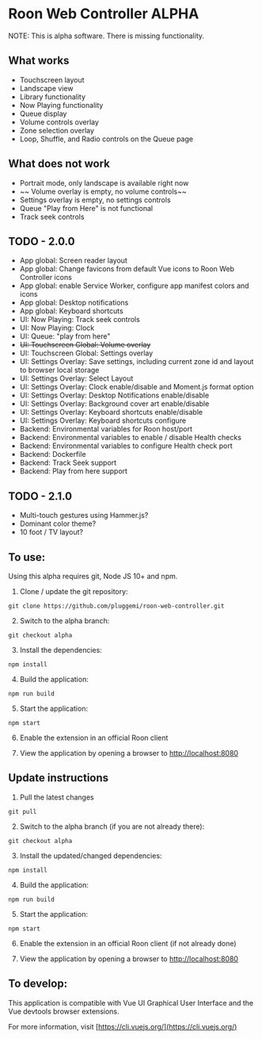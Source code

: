 # Roon Web Controller ALPHA

NOTE: This is alpha software. There is missing functionality.

## What works

- Touchscreen layout
- Landscape view
- Library functionality
- Now Playing functionality
- Queue display
- Volume controls overlay
- Zone selection overlay
- Loop, Shuffle, and Radio controls on the Queue page

## What does not work

- Portrait mode, only landscape is available right now
- ~~ Volume overlay is empty, no volume controls~~
- Settings overlay is empty, no settings controls
- Queue "Play from Here" is not functional
- Track seek controls

## TODO - 2.0.0

- App global: Screen reader layout
- App global: Change favicons from default Vue icons to Roon Web Controller icons
- App global: enable Service Worker, configure app manifest colors and icons
- App global: Desktop notifications
- App global: Keyboard shortcuts
- UI: Now Playing: Track seek controls
- UI: Now Playing: Clock
- UI: Queue: "play from here"
- ~~UI: Touchscreen Global: Volume overlay~~
- UI: Touchscreen Global: Settings overlay
- UI: Settings Overlay: Save settings, including current zone id and layout to browser local storage
- UI: Settings Overlay: Select Layout
- UI: Settings Overlay: Clock enable/disable and Moment.js format option
- UI: Settings Overlay: Desktop Notifications enable/disable
- UI: Settings Overlay: Background cover art enable/disable
- UI: Settings Overlay: Keyboard shortcuts enable/disable
- UI: Settings Overlay: Keyboard shortcuts configure
- Backend: Environmental variables for Roon host/port
- Backend: Environmental variables to enable / disable Health checks
- Backend: Environmental variables to configure Health check port
- Backend: Dockerfile
- Backend: Track Seek support
- Backend: Play from here support

## TODO - 2.1.0

- Multi-touch gestures using Hammer.js?
- Dominant color theme?
- 10 foot / TV layout?

## To use:

Using this alpha requires git, Node JS 10+ and npm.

1. Clone / update the git repository:

`git clone https://github.com/pluggemi/roon-web-controller.git`

2. Switch to the alpha branch:

`git checkout alpha`

3. Install the dependencies:

`npm install`

4. Build the application:

`npm run build`

5. Start the application:

`npm start`

6. Enable the extension in an official Roon client

7. View the application by opening a browser to [http://localhost:8080](http://localhost:8080)

## Update instructions
1. Pull the latest changes

  `git pull`

  2. Switch to the alpha branch (if you are not already there):

  `git checkout alpha`

  3. Install the updated/changed dependencies:

  `npm install`

  4. Build the application:

  `npm run build`

  5. Start the application:

  `npm start`

  6. Enable the extension in an official Roon client (if not already done)

  7. View the application by opening a browser to [http://localhost:8080](http://localhost:8080)

## To develop:

This application is compatible with Vue UI Graphical User Interface and the Vue devtools browser extensions.

For more information, visit [https://cli.vuejs.org/](https://cli.vuejs.org/)
